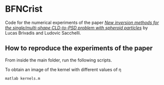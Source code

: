# BFNCrist

Code for the numerical experiments of the paper [_New inversion methods for the single/multi-shape CLD-to-PSD problem with spheroid particles_](https://arxiv.org/abs/2012.08287) by Lucas Brivadis and Ludovic Sacchelli.

## How to reproduce the experiments of the paper

From inside the main folder, run the following scripts.

To obtain an image of the kernel with different values of η
```
matlab kernels.m
```